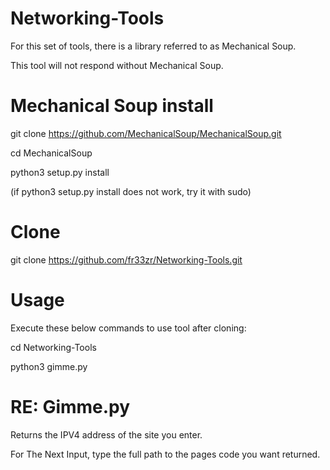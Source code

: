 # Networking-Tools

For this set of tools, there is a library referred to as Mechanical Soup.

This tool will not respond without Mechanical Soup.

# Mechanical Soup install

git clone https://github.com/MechanicalSoup/MechanicalSoup.git

cd MechanicalSoup

python3 setup.py install

(if python3 setup.py install does not work, try it with sudo)

# Clone

git clone https://github.com/fr33zr/Networking-Tools.git

# Usage

Execute these below commands to use tool after cloning:

cd Networking-Tools

python3 gimme.py

# RE: Gimme.py

Returns the IPV4 address of the site you enter.

For The Next Input, type the full path to the pages code you want returned.
